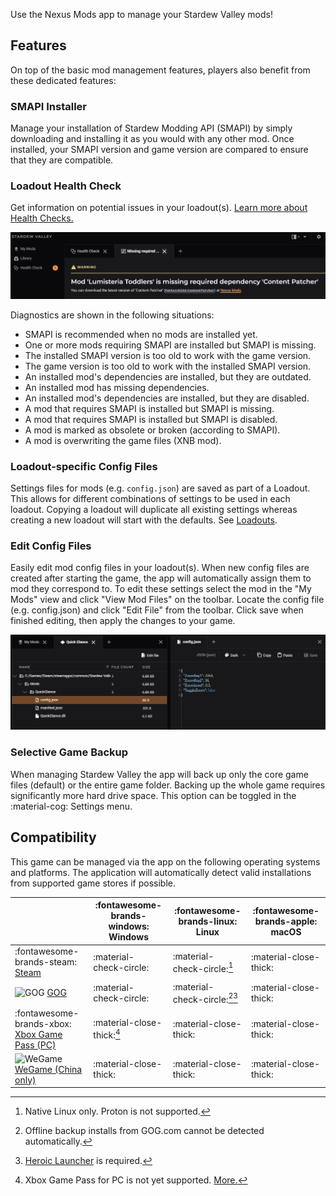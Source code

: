 Use the Nexus Mods app to manage your Stardew Valley mods!

## Features
On top of the basic mod management features, players also benefit from these dedicated features:

### SMAPI Installer
Manage your installation of Stardew Modding API (SMAPI) by simply downloading and installing it as you would with any other mod. Once installed, your SMAPI version and game version are compared to ensure that they are compatible. 

### Loadout Health Check
Get information on potential issues in your loadout(s). [Learn more about Health Checks.](../features/HealthCheck.md)

![An example Health Check message prompting the installation of a missing mod.](../images/0.5.3/HealthCheckExample.webp)

Diagnostics are shown in the following situations: 

- SMAPI is recommended when no mods are installed yet.
- One or more mods requiring SMAPI are installed but SMAPI is missing.
- The installed SMAPI version is too old to work with the game version.
- The game version is too old to work with the installed SMAPI version.
- An installed mod's dependencies are installed, but they are outdated.
- An installed mod has missing dependencies.
- An installed mod's dependencies are installed, but they are disabled.
- A mod that requires SMAPI is installed but SMAPI is missing.
- A mod that requires SMAPI is installed but SMAPI is disabled.
- A mod is marked as obsolete or broken (according to SMAPI).
- A mod is overwriting the game files (XNB mod).

### Loadout-specific Config Files
Settings files for mods (e.g. `config.json`) are saved as part of a Loadout. This allows for different combinations of settings to be used in each loadout. Copying a loadout will duplicate all existing settings whereas creating a new loadout will start with the defaults. See [Loadouts](../features/Loadouts.md). 

### Edit Config Files
Easily edit mod config files in your loadout(s). When new config files are created after starting the game, the app will automatically assign them to mod they correspond to. To edit these settings select the mod in the "My Mods" view and click "View Mod Files" on the toolbar. Locate the config file (e.g. config.json) and click "Edit File" from the toolbar. Click save when finished editing, then apply the changes to your game. 

![Using the app to edit a config.json](../images/0.5.3/SDVEditConfig.webp)

### Selective Game Backup
When managing Stardew Valley the app will back up only the core game files (default) or the entire game folder. Backing up the whole game requires significantly more hard drive space. This option can be toggled in the :material-cog: Settings menu.

## Compatibility
This game can be managed via the app on the following operating systems and platforms. The application will automatically detect valid installations from supported game stores if possible. 

|| :fontawesome-brands-windows: Windows |  :fontawesome-brands-linux: Linux | :fontawesome-brands-apple: macOS |
|---|---|---|---|
| :fontawesome-brands-steam: [Steam](https://store.steampowered.com/app/413150/Stardew_Valley/) | :material-check-circle: | :material-check-circle:[^1] | :material-close-thick: |
| <img src="../../images/GOG.com_logo_white.svg" alt="GOG" width="14"/> [GOG](https://www.gog.com/en/game/stardew_valley) | :material-check-circle: | :material-check-circle:[^2][^4] | :material-close-thick: |
| :fontawesome-brands-xbox: [Xbox Game Pass (PC)](https://www.xbox.com/en-GB/games/store/stardew-valley/c3d891z6tnqm) | :material-close-thick:[^3] | :material-close-thick: | :material-close-thick: |
| <img src="../../images/wegame.svg" alt="WeGame" width="14"/> [WeGame (China only)](https://www.wegame.com.cn/store/2000064/Stardew_Valley) | :material-close-thick: | :material-close-thick: | :material-close-thick: |

[^1]: Native Linux only. Proton is not supported.
[^2]: Offline backup installs from GOG.com cannot be detected automatically.
[^3]: Xbox Game Pass for PC is not yet supported. <a href="https://github.com/Nexus-Mods/NexusMods.App/issues/1476">More.</a>
[^4]: [Heroic Launcher](https://heroicgameslauncher.com/) is required. 
